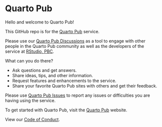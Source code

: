 # Quarto Pub

Hello and welcome to Quarto Pub!

This GitHub repo is for the [Quarto Pub](https://quartopub.com) service.

Please use our [Quarto Pub Discussions](https://github.com/quarto-dev/Quarto-Pub/discussions) as a tool to engage with other people in the Quarto Pub community as well as the developers of the service at [RStudio, PBC](https://www.rstudio.com/).

What can you do there?

* Ask questions and get answers.
* Share ideas, tips, and other information.
* Request features and enhancements to the service.
* Share your favorite Quarto Pub sites with others and get their feedback.

Please use [Quarto Pub Issues](https://github.com/quarto-dev/Quarto-Pub/issues) to report any issues or difficulties you are having using the service.

To get started with Quarto Pub, visit the [Quarto Pub](https://quartopub.com) website.

View our [Code of Conduct](CODE-OF-CONDUCT.md).
